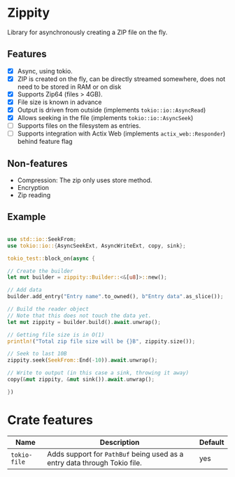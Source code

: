# Zippity

Library for asynchronously creating a ZIP file on the fly.

## Features

- [x] Async, using tokio.
- [x] ZIP is created on the fly, can be directly streamed somewhere, does not need to be stored in RAM or on disk
- [x] Supports Zip64 (files > 4GB).
- [x] File size is known in advance
- [x] Output is driven from outside (implements `tokio::io::AsyncRead`)
- [x] Allows seeking in the file (implements `tokio::io::AsyncSeek`)
- [ ] Supports files on the filesystem as entries.
- [ ] Supports integration with Actix Web (implements `actix_web::Responder`) behind feature flag

## Non-features
- Compression: The zip only uses store method.
- Encryption
- Zip reading

## Example
```rust

use std::io::SeekFrom;
use tokio::io::{AsyncSeekExt, AsyncWriteExt, copy, sink};

tokio_test::block_on(async {

// Create the builder
let mut builder = zippity::Builder::<&[u8]>::new();

// Add data
builder.add_entry("Entry name".to_owned(), b"Entry data".as_slice());

// Build the reader object
// Note that this does not touch the data yet.
let mut zippity = builder.build().await.unwrap();

// Getting file size is in O(1)
println!("Total zip file size will be {}B", zippity.size());

// Seek to last 10B
zippity.seek(SeekFrom::End(-10)).await.unwrap();

// Write to output (in this case a sink, throwing it away)
copy(&mut zippity, &mut sink()).await.unwrap();

})
```

# Crate features

| Name | Description | Default |
| ---- | ----------- | ------- |
| `tokio-file` | Adds support for `PathBuf` being used as a entry data through Tokio file. | yes |
